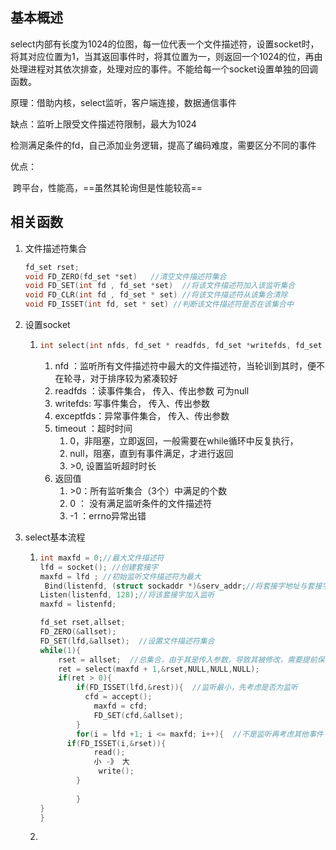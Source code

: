 ## 基本概述

select内部有长度为1024的位图，每一位代表一个文件描述符，设置socket时，将其对应位置为1，当其返回事件时，将其位置为一，则返回一个1024的位，再由处理进程对其依次排查，处理对应的事件。不能给每一个socket设置单独的回调函数。

原理：借助内核，select监听，客户端连接，数据通信事件

缺点：监听上限受文件描述符限制，最大为1024

​			检测满足条件的fd，自己添加业务逻辑，提高了编码难度，需要区分不同的事件

优点：

​		跨平台，性能高，==虽然其轮询但是性能较高==

## 相关函数

1. 文件描述符集合

   ```c++
   fd_set rset;
   void FD_ZERO(fd_set *set)   //清空文件描述符集合
   void FD_SET(int fd , fd_set *set)  //将该文件描述符加入该监听集合
   void FD_CLR(int fd , fd_set * set) //将该文件描述符从该集合清除
   void FD_ISSET(int fd, set * set) //判断该文件描述符是否在该集合中
   ```

2. 设置socket

   1. ```c++
      int select(int nfds, fd_set * readfds, fd_set *writefds, fd_set *exceptfds, struct timeval * timeout);
      
      ```

      1. nfd ：监听所有文件描述符中最大的文件描述符，当轮训到其时，便不在轮寻，对于排序较为紧凑较好
      2. readfds ：读事件集合， 传入、传出参数  可为null
      3. writefds: 写事件集合， 传入、传出参数
      4. exceptfds：异常事件集合， 传入、传出参数
      5. timeout ：超时时间
         1. 0，非阻塞，立即返回，一般需要在while循环中反复执行，
         2. null，阻塞，直到有事件满足，才进行返回
         3. \>0, 设置监听超时时长
      6. 返回值
         1. \>0：所有监听集合（3个）中满足的个数
         2. 0 ： 没有满足监听条件的文件描述符
         3. -1 ：errno异常出错

      

3. select基本流程

   1. ```c++
      int maxfd = 0;//最大文件描述符
      lfd = socket(); //创建套接字
      maxfd = lfd ; //初始监听文件描述符为最大
       Bind(listenfd, (struct sockaddr *)&serv_addr;//将套接字地址与套接字绑定 sizeof(serv_addr));
      Listen(listenfd, 128);//将该套接字加入监听
      maxfd = listenfd;
      
      fd_set rset,allset;
      FD_ZERO(&allset);
      FD_SET(lfd,&allset);  //设置文件描述符集合
      while(1){
          rset = allset;  //总集合，由于其是传入参数，导致其被修改，需要提前保存
          ret = select(maxfd + 1,&rset,NULL,NULL,NULL);
          if(ret > 0){
              if(FD_ISSET(lfd,&rest)){  //监听最小，先考虑是否为监听
      			cfd = accept();
                  maxfd = cfd;
                  FD_SET(cfd,&allset);
              }
              for(i = lfd +1; i <= maxfd; i++){  //不是监听再考虑其他事件
      		if(FD_ISSET(i,&rset)){
                  read();
                  小 -》 大
                   write();
              }
                  
              }
      }
      }
      
      ```

   2. 

